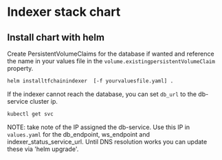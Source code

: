 # Indexer stack chart

## Install chart with helm

Create PersistentVolumeClaims for the database if wanted and reference the name in your values file in the `volume.existingpersistentVolumeClaim` property.

```sh
helm installtfchainindexer  [-f yourvaluesfile.yaml] .
```

If the indexer cannot reach the database, you can set `db_url` to the db-service cluster ip.

```sh
kubectl get svc
```

NOTE: take note of the IP assigned the db-service. Use this IP in `values.yaml` for the db_endpoint, ws_endpoint and indexer_status_service_url. Until DNS resolution works you can update these via 'helm upgrade'.
